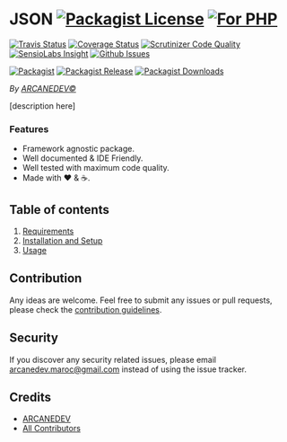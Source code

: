# JSON [![Packagist License][badge_license]](LICENSE.md) [![For PHP][badge_php]][link-github-repo]

[![Travis Status][badge_build]][link-travis]
[![Coverage Status][badge_coverage]][link-scrutinizer]
[![Scrutinizer Code Quality][badge_quality]][link-scrutinizer]
[![SensioLabs Insight][badge_insight]][link-insight]
[![Github Issues][badge_issues]][link-github-issues]

[![Packagist][badge_package]][link-packagist]
[![Packagist Release][badge_release]][link-packagist]
[![Packagist Downloads][badge_downloads]][link-packagist]

*By [ARCANEDEV&copy;](http://www.arcanedev.net/)*

[description here]

### Features

  * Framework agnostic package.
  * Well documented &amp; IDE Friendly.
  * Well tested with maximum code quality.
  * Made with :heart: &amp; :coffee:.
  
## Table of contents

  1. [Requirements](_docs/1-Requirements.md)
  2. [Installation and Setup](_docs/2-Installation-and-Setup.md)
  3. [Usage](_docs/3-Usage.md)

## Contribution

Any ideas are welcome. Feel free to submit any issues or pull requests, please check the [contribution guidelines](CONTRIBUTING.md).

## Security

If you discover any security related issues, please email arcanedev.maroc@gmail.com instead of using the issue tracker.

## Credits

- [ARCANEDEV][link-author]
- [All Contributors][link-contributors]

[badge_php]:          https://img.shields.io/badge/PHP-Framework%20agnostic-4F5B93.svg?style=flat-square
[badge_license]:      https://img.shields.io/packagist/l/arcanedev/json.svg?style=flat-square
[badge_build]:        https://img.shields.io/travis/ARCANEDEV/JSON.svg?style=flat-square
[badge_coverage]:     https://img.shields.io/scrutinizer/coverage/g/ARCANEDEV/JSON.svg?style=flat-square
[badge_quality]:      https://img.shields.io/scrutinizer/g/ARCANEDEV/JSON.svg?style=flat-square
[badge_insight]:      https://img.shields.io/sensiolabs/i/[id].svg?style=flat-square
[badge_issues]:       https://img.shields.io/github/issues/ARCANEDEV/JSON.svg?style=flat-square
[badge_package]:      https://img.shields.io/badge/package-arcanedev/json-blue.svg?style=flat-square
[badge_release]:      https://img.shields.io/packagist/v/arcanedev/json.svg?style=flat-square
[badge_downloads]:    https://img.shields.io/packagist/dt/arcanedev/json.svg?style=flat-square

[link-author]:        https://github.com/arcanedev-maroc
[link-github-repo]:   https://github.com/ARCANEDEV/JSON
[link-github-issues]: https://github.com/ARCANEDEV/JSON/issues
[link-contributors]:  https://github.com/ARCANEDEV/JSON/graphs/contributors
[link-packagist]:     https://packagist.org/packages/arcanedev/json
[link-travis]:        https://travis-ci.org/ARCANEDEV/JSON
[link-scrutinizer]:   https://scrutinizer-ci.com/g/ARCANEDEV/JSON/?branch=master
[link-insight]:       https://insight.sensiolabs.com/projects/[id]
